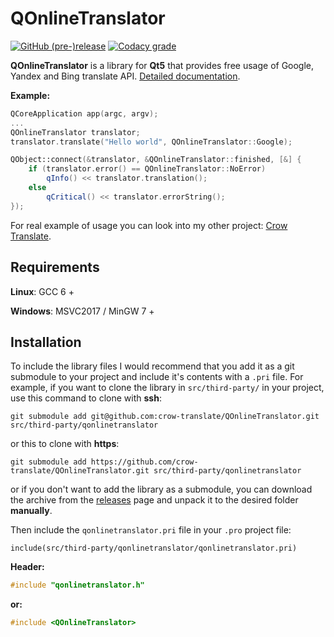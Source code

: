 # QOnlineTranslator

[![GitHub (pre-)release](https://img.shields.io/github/release/crow-translate/QOnlineTranslator/all.svg)](https://github.com/crow-translate/QOnlineTranslator/releases)
[![Codacy grade](https://img.shields.io/codacy/grade/b5abd65ae9504966b1965d598c37dfdb.svg)](https://app.codacy.com/project/crow-translate/QOnlineTranslator/dashboard)

**QOnlineTranslator** is a library for **Qt5** that provides free usage of Google, Yandex and Bing translate API. [Detailed documentation](docs/QOnlineTranslator.md "Class documentation").

**Example:**

```cpp
QCoreApplication app(argc, argv);
...
QOnlineTranslator translator;
translator.translate("Hello world", QOnlineTranslator::Google);

QObject::connect(&translator, &QOnlineTranslator::finished, [&] {
    if (translator.error() == QOnlineTranslator::NoError)
        qInfo() << translator.translation();
    else
        qCritical() << translator.errorString();
});
```

For real example of usage you can look into my other project: [Crow Translate](https://github.com/crow-translate/CrowTranslate "A simple and lightweight translator that allows to translate and say the selected text using the Google Translate API").

## Requirements

**Linux**: GCC 6 +

**Windows**: MSVC2017 / MinGW 7 +

## Installation

To include the library files I would recommend that you add it as a git submodule to your project and include it's contents with a `.pri` file. For example, if you want to clone the library in `src/third-party/` in your project, use this command to clone with **ssh**:

`git submodule add git@github.com:crow-translate/QOnlineTranslator.git src/third-party/qonlinetranslator`

or this to clone with **https**:

`git submodule add https://github.com/crow-translate/QOnlineTranslator.git src/third-party/qonlinetranslator`

or if you don't want to add the library as a submodule, you can download the archive from the [releases](https://github.com/crow-translate/QOnlineTranslator/releases) page and unpack it to the desired folder **manually**.

Then include the `qonlinetranslator.pri` file in your `.pro` project file:

`include(src/third-party/qonlinetranslator/qonlinetranslator.pri)`

**Header:**

```cpp
#include "qonlinetranslator.h"
```

**or:**

```cpp
#include <QOnlineTranslator>
```
